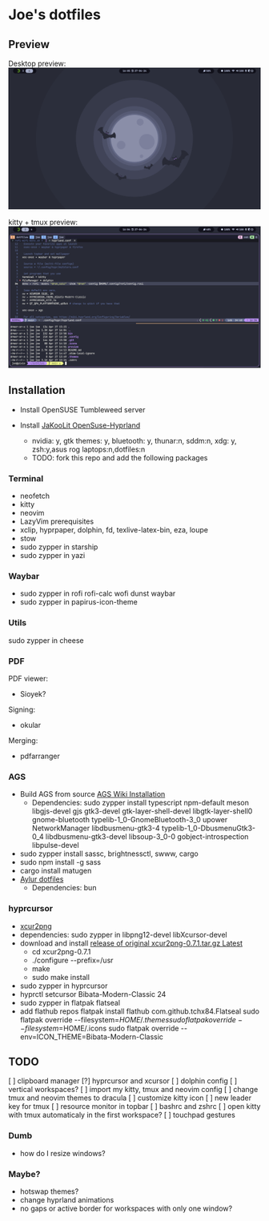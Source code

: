 # Joe's dotfiles

## Preview

Desktop preview:
![Desktop preview](preview/desktop.png)

kitty + tmux preview:
![kitty + tmux preview](preview/kitty_tmux.png)

## Installation

- Install OpenSUSE Tumbleweed server
- Install [JaKooLit OpenSuse-Hyprland](https://github.com/JaKooLit/OpenSuse-Hyprland?fbclid=IwAR3Rzc_MFDQIDP3Ql6kbvQmWMFSuTwKqsiOSk9eQqM9MAaTC34tLbsGomvU)

  - nvidia: y, gtk themes: y, bluetooth: y, thunar:n, sddm:n, xdg: y, zsh:y,asus rog laptops:n,dotfiles:n
  - TODO: fork this repo and add the following packages

### Terminal

- neofetch
- kitty
- neovim
- LazyVim prerequisites
- xclip, hyprpaper, dolphin, fd, texlive-latex-bin, eza, loupe
- stow
- sudo zypper in starship
- sudo zypper in yazi

### Waybar

- sudo zypper in rofi rofi-calc wofi dunst waybar
- sudo zypper in papirus-icon-theme

### Utils

sudo zypper in cheese

### PDF

PDF viewer:

- Sioyek?

Signing:

- okular

Merging:

- pdfarranger

### AGS

- Build AGS from source [AGS Wiki Installation](https://aylur.github.io/ags-docs/config/installation/)
  - Dependencies: sudo zypper install typescript npm-default meson libgjs-devel gjs gtk3-devel gtk-layer-shell-devel libgtk-layer-shell0 gnome-bluetooth typelib-1_0-GnomeBluetooth-3_0 upower NetworkManager libdbusmenu-gtk3-4 typelib-1_0-DbusmenuGtk3-0_4 libdbusmenu-gtk3-devel libsoup-3_0-0 gobject-introspection libpulse-devel
- sudo zypper install sassc, brightnessctl, swww, cargo
- sudo npm install -g sass
- cargo install matugen
- [Aylur dotfiles](https://github.com/Aylur/dotfiles.git)
  - Dependencies: bun

### hyprcursor

- [xcur2png](https://github.com/eworm-de/xcur2png)
- dependencies: sudo zypper in libpng12-devel libXcursor-devel
- download and install [release of original xcur2png-0.7.1.tar.gz Latest](https://github.com/eworm-de/xcur2png/releases/tag/0.7.1)
  - cd xcur2png-0.7.1
  - ./configure --prefix=/usr
  - make
  - sudo make install
- sudo zypper in hyprcursor
- hyprctl setcursor Bibata-Modern-Classic 24
- sudo zypper in flatpak flatseal
- add flathub repos
  flatpak install flathub com.github.tchx84.Flatseal
  sudo flatpak override --filesystem=$HOME/.themes
  sudo flatpak override --filesystem=$HOME/.icons
  sudo flatpak override --env=ICON_THEME=Bibata-Modern-Classic

## TODO

[ ] clipboard manager
[?] hyprcursor and xcursor
[ ] dolphin config
[ ] vertical workspaces?
[ ] import my kitty, tmux and neovim config
[ ] change tmux and neovim themes to dracula
[ ] customize kitty icon
[ ] new leader key for tmux
[ ] resource monitor in topbar
[ ] bashrc and zshrc
[ ] open kitty with tmux automaticaly in the first workspace?
[ ] touchpad gestures

### Dumb

- how do I resize windows?

### Maybe?

- hotswap themes?
- change hyprland animations
- no gaps or active border for workspaces with only one window?
